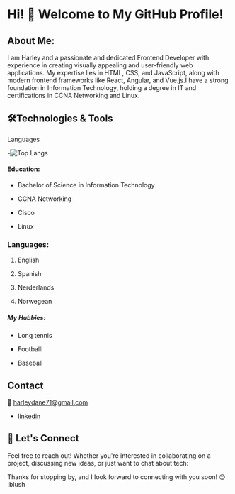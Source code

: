 # Hi! 👋 Welcome to My GitHub Profile!

## About Me:

I am Harley and a passionate and dedicated Frontend Developer with
experience in creating visually appealing and user-friendly web applications. My
expertise lies in HTML, CSS, and JavaScript, along with modern frontend
frameworks like React, Angular, and Vue.js.I have a strong foundation in
Information Technology, holding a degree in IT and certifications in CCNA
Networking and Linux.

## 🛠️Technologies & Tools

Languages

-![Top Langs](https://github-readme-stats.vercel.app/api/top-langs/?username=harley-dane&layout=compact)

#### Education:

- Bachelor of Science in Information Technology

- CCNA Networking

- Cisco

- Linux

### Languages:

1. English

2. Spanish

3. Nerderlands

4. Norwegean

##### My Hubbies:

- Long tennis

- Footballl

- Baseball

## Contact

📧 harleydane71@gmail.com

- [linkedin](https://www.linkedin.com/in/harley-dane-clair-duncan-b918a82a8/)

## 🤝 Let's Connect

Feel free to reach out! Whether you're interested in collaborating on a project, discussing new ideas, or just want to chat about tech:

Thanks for stopping by, and I look forward to connecting with you soon!
😊 :blush
